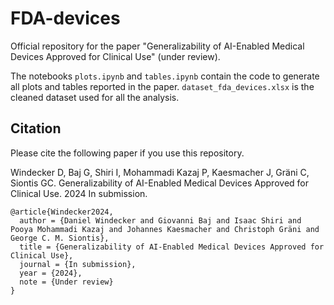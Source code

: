 # FDA-devices
Official repository for the paper "Generalizability of AI-Enabled Medical Devices Approved for Clinical Use"
(under review).

The notebooks `plots.ipynb` and `tables.ipynb` contain the code to generate all plots and tables reported in the paper.
`dataset_fda_devices.xlsx` is the cleaned dataset used for all the analysis.


## Citation
Please cite the following paper if you use this repository.

Windecker D, Baj G, Shiri I, Mohammadi Kazaj P, Kaesmacher J, Gräni C, Siontis GC. Generalizability of AI-Enabled Medical Devices Approved for Clinical Use. 2024 In submission.

```
@article{Windecker2024,
  author = {Daniel Windecker and Giovanni Baj and Isaac Shiri and Pooya Mohammadi Kazaj and Johannes Kaesmacher and Christoph Gräni and George C. M. Siontis},
  title = {Generalizability of AI-Enabled Medical Devices Approved for Clinical Use},
  journal = {In submission},
  year = {2024},
  note = {Under review}
}

```
